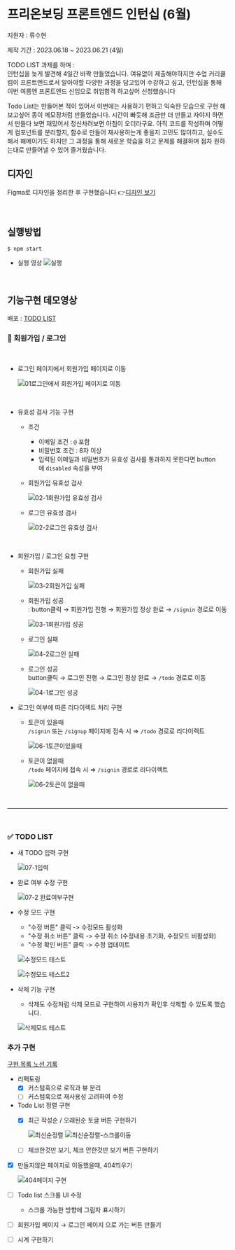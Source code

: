# 프리온보딩 프론트엔드 인턴십 (6월)

지원자 : 류수현

제작 기간 : 2023.06.18 ~ 2023.06.21 (4일)

TODO LIST 과제를 하며 : 
<br>인턴십을 늦게 발견해 4일간 바짝 만들었습니다. 여유없이 제출해야하지만 수업 커리큘럼이 프론트엔드로서 알아야할 다양한 과정을 담고있어 수강하고 싶고, 인턴십을 통해 이번 여름엔 프론트엔드 신입으로 취업합격 하고싶어 신청했습니다

Todo List는 만들어본 적이 있어서 이번에는 사용하기 편하고 익숙한 모습으로 구현 해보고싶어 종이 메모장처럼 만들었습니다. 시간이 빠듯해 조금만 더 만들고 자야지 하면서 만들다 보면 재밌어서 정신차려보면 아침이 오더라구요. 아직 코드를 작성하며 어떻게 컴포넌트를 분리할지, 함수로 만들어 재사용하는게 좋을지 고민도 많이하고, 실수도 해서 해메이기도 하지만 그 과정을 통해 새로운 학습을 하고 문제를 해결하며 점차 원하는대로 만들어낼 수 있어 즐거웠습니다.

## 디자인

Figma로 디자인을 정리한 후 구현했습니다
 👉[디자인 보기](https://www.figma.com/file/X9dSzejU8tlSRuNXYt4yPG/6%EC%9B%94-%ED%94%84%EB%A6%AC%EC%98%A8%EB%B3%B4%EB%94%A9?type=design&node-id=12%3A1030&t=44NaOT4ur7flB0RG-1)

<br>

## 실행방법
```
$ npm start
```
- 실행 영상
    ![실행](https://github.com/Ryusoo-h/wanted-pre-onboarding-frontend/assets/67295471/1dae3811-f8e1-4e06-a708-12532349a3c0)

<br>

## 기능구현 데모영상

배포 : [TODO LIST](https://ryusoo-h.github.io/signin)
<br>

### 👥 회원가입 / 로그인

<br>

- 로그인 페이지에서 회원가입 페이지로 이동

    ![01로그인에서 회원가입 페이지로 이동](https://github.com/Ryusoo-h/wanted-pre-onboarding-frontend/assets/67295471/5d627a1f-ade8-46dc-90a8-1b19215dd0e7)

<br>

- 유효성 검사 기능 구현

    - 조건
        - 이메일 조건 : `@` 포함
        - 비밀번호 조건 : 8자 이상
        - 입력된 이메일과 비밀번호가 유효성 검사를 통과하지 못한다면 button에 `disabled` 속성을 부여

    - 회원가입 유효성 검사

        ![02-1회원가입 유효성 검사](https://github.com/Ryusoo-h/wanted-pre-onboarding-frontend/assets/67295471/00683a5d-9d0d-452b-b128-e3e30b5544ac)

    - 로그인 유효성 검사

        ![02-2로그인 유효성 검사](https://github.com/Ryusoo-h/wanted-pre-onboarding-frontend/assets/67295471/987f82de-8cb4-456c-aa33-eb56faf9509e)

<br>

- 회원가입 / 로그인 요청 구현

    - 회원가입 실패

        ![03-2회원가입 실패](https://github.com/Ryusoo-h/wanted-pre-onboarding-frontend/assets/67295471/cb631d5e-f8e8-48eb-a54e-d4a008502856)

    - 회원가입 성공
    <br> : button클릭 → 회원가입 진행 → 회원가입 정상 완료 → `/signin` 경로로 이동

        ![03-1회원가입 성공](https://github.com/Ryusoo-h/wanted-pre-onboarding-frontend/assets/67295471/ee29c8f6-73f5-400f-bf5d-e08f06f37c8b)
    
    - 로그인 실패

        ![04-2로그인 실패](https://github.com/Ryusoo-h/wanted-pre-onboarding-frontend/assets/67295471/2b9d808b-c076-4bd3-9943-f5ecbe32c58d)

    - 로그인 성공
    <br> button클릭 → 로그인 진행 → 로그인 정상 완료 → `/todo` 경로로 이동

        ![04-1로그인 성공](https://github.com/Ryusoo-h/wanted-pre-onboarding-frontend/assets/67295471/bdbb347d-afd0-488a-9b59-362b22bb5a79)

- 로그인 여부에 따른 리다이렉트 처리 구현
    
    - 토큰이 있을때
    <br>`/signin` 또는 `/signup` 페이지에 접속 시 ⇒ `/todo` 경로로 리다이렉트

        ![06-1토큰이있을때](https://github.com/Ryusoo-h/wanted-pre-onboarding-frontend/assets/67295471/c6b4a361-416c-42b7-804e-237aa581b8cf)
    
    - 토큰이 없을때
    <br>`/todo` 페이지에 접속 시 ⇒ `/signin` 경로로 리다이렉트

        ![06-2토큰이 없을때](https://github.com/Ryusoo-h/wanted-pre-onboarding-frontend/assets/67295471/64388673-2ac7-4e65-b4bd-afb95c20df33)

<br>
<hr>
<br>

### ✅ TODO LIST

- 새 TODO 입력 구현

    ![07-1입력](https://github.com/Ryusoo-h/wanted-pre-onboarding-frontend/assets/67295471/c71e3938-b490-46fd-85f3-4b7fe2b2e48c)

- 완료 여부 수정 구현

    ![07-2 완료여부구현](https://github.com/Ryusoo-h/wanted-pre-onboarding-frontend/assets/67295471/a964336c-5b6c-4fe2-9bfd-e74ad96eb69d)

- 수정 모드 구현
    - "수정 버튼" 클릭 -> 수정모드 활성화
    - "수정 취소 버튼" 클릭 -> 수정 취소 (수정내용 초기화, 수정모드 비활성화)
    - "수정 확인 버튼" 클릭 -> 수정 업데이트
    
    ![수정모드 테스트](https://github.com/Ryusoo-h/wanted-pre-onboarding-frontend/assets/67295471/a6956d57-4b56-4488-9670-ff82ed2ec9b9)
    
    ![수정모드 테스트2](https://github.com/Ryusoo-h/wanted-pre-onboarding-frontend/assets/67295471/00320ce5-e878-4331-ac93-3fc7f19efe4c)

- 삭제 기능 구현
    - 삭제도 수정처럼 삭제 모드로 구현하여 사용자가 확인후 삭제할 수 있도록 했습니다.

    ![삭제모드 테스트](https://github.com/Ryusoo-h/wanted-pre-onboarding-frontend/assets/67295471/2b7f8928-0e73-4fc5-84bf-c807ad85fca5)


### 추가 구현
[구현 목록 노션 기록](https://www.notion.so/ryu-soohyeon/6-db4198b4cd8041eea643617c9ab407c8?pvs=4#bec260a251b24e3aba5b0335c18ab309)


- 리팩토링
    - [x] 커스텀훅으로 로직과 뷰 분리
    - [ ] 커스텀훅으로 재사용성 고려하여 수정

- Todo List 정렬 구현
    - [x] 최근 작성순 / 오래된순 토글 버튼 구현하기

        ![최신순정렬](https://github.com/Ryusoo-h/wanted-pre-onboarding-frontend/assets/67295471/6feceb67-fde1-4957-8929-e424f789d30a)
        ![최신순정렬-스크롤이동](https://github.com/Ryusoo-h/wanted-pre-onboarding-frontend/assets/67295471/85c36c92-6529-452a-8615-7d78df483bed)

    - [ ] 체크한것만 보기, 체크 안한것만 보기 버튼 구현하기

- [x] 만들지않은 페이지로 이동했을때, 404띄우기

    ![404페이지 구현](https://github.com/Ryusoo-h/wanted-pre-onboarding-frontend/assets/67295471/2ee86e68-b547-441b-ac2d-ba6b809275d4)

- [ ] Todo list 스크롤 UI 수정
    - 스크롤 가능한 방향에 그림자 표시하기
- [ ] 회원가입 페이지 → 로그인 페이지 으로 가는 버튼 만들기
- [ ] 시계 구현하기